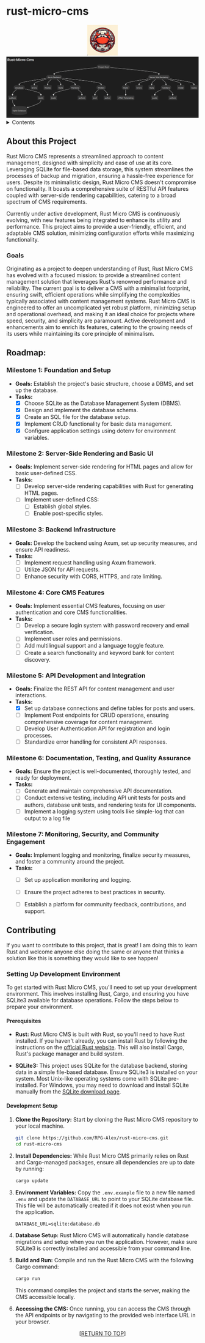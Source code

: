 <a name="readme-top"></a>
# rust-micro-cms
<div align="center">
<img src="images/logo.png" alt="Logo" width="80" height="80">
</div>
<div align="center">
<img src="images/Rust-Micro-CMS-Structure.png" alt="Project Structure">
</div>
<details>
	<summary>Contents</summary>
	<ol>
		<li>
			<a href="#purpose">Purpose</a>
		</li>
		<li>
			<a href="#about-this-project">About this Project</a>
			<ul>
				<li><a href="#goals">Goals</a></li>
			</ul>
		</li>
		<li><a href="#roadmap">Roadmap</a></li>
		<li><a href="#contributing">Contributing</a></li>
	</ol>
</details>


## About this Project

Rust Micro CMS represents a streamlined approach to content management, designed with simplicity and ease of use at its core. Leveraging SQLite for file-based data storage, this system streamlines the processes of backup and migration, ensuring a hassle-free experience for users. Despite its minimalistic design, Rust Micro CMS doesn't compromise on functionality. It boasts a comprehensive suite of RESTful API features coupled with server-side rendering capabilities, catering to a broad spectrum of CMS requirements.

Currently under active development, Rust Micro CMS is continuously evolving, with new features being integrated to enhance its utility and performance. This project aims to provide a user-friendly, efficient, and adaptable CMS solution, minimizing configuration efforts while maximizing functionality.

### Goals

Originating as a project to deepen understanding of Rust, Rust Micro CMS has evolved with a focused mission: to provide a streamlined content management solution that leverages Rust's renowned performance and reliability. The current goal is to deliver a CMS with a minimalist footprint, ensuring swift, efficient operations while simplifying the complexities typically associated with content management systems. Rust Micro CMS is engineered to offer an uncomplicated yet robust platform, minimizing setup and operational overhead, and making it an ideal choice for projects where speed, security, and simplicity are paramount. Active development and enhancements aim to enrich its features, catering to the growing needs of its users while maintaining its core principle of minimalism.

## Roadmap:

### Milestone 1: Foundation and Setup
- **Goals:** Establish the project's basic structure, choose a DBMS, and set up the database.
- **Tasks:**
  - [x] Choose SQLite as the Database Management System (DBMS).
  - [x] Design and implement the database schema.
  - [x] Create an SQL file for the database setup.
  - [x] Implement CRUD functionality for basic data management.
  - [x] Configure application settings using dotenv for environment variables.
  
### Milestone 2: Server-Side Rendering and Basic UI
- **Goals:** Implement server-side rendering for HTML pages and allow for basic user-defined CSS.
- **Tasks:**
  - [ ] Develop server-side rendering capabilities with Rust for generating HTML pages.
  - [ ] Implement user-defined CSS:
    - [ ] Establish global styles.
    - [ ] Enable post-specific styles.
    
### Milestone 3: Backend Infrastructure
- **Goals:** Develop the backend using Axum, set up security measures, and ensure API readiness.
- **Tasks:**
  - [ ] Implement request handling using Axum framework.
  - [ ] Utilize JSON for API requests.
  - [ ] Enhance security with CORS, HTTPS, and rate limiting.

### Milestone 4: Core CMS Features
- **Goals:** Implement essential CMS features, focusing on user authentication and core CMS functionalities.
- **Tasks:**
  - [ ] Develop a secure login system with password recovery and email verification.
  - [ ] Implement user roles and permissions.
  - [ ] Add multilingual support and a language toggle feature.
  - [ ] Create a search functionality and keyword bank for content discovery.

### Milestone 5: API Development and Integration
- **Goals:** Finalize the REST API for content management and user interactions.
- **Tasks:**
  - [x] Set up database connections and define tables for posts and users.
  - [ ] Implement Post endpoints for CRUD operations, ensuring comprehensive coverage for content management.
  - [ ] Develop User Authentication API for registration and login processes.
  - [ ] Standardize error handling for consistent API responses.

### Milestone 6: Documentation, Testing, and Quality Assurance
- **Goals:** Ensure the project is well-documented, thoroughly tested, and ready for deployment.
- **Tasks:**
  - [ ] Generate and maintain comprehensive API documentation.
  - [ ] Conduct extensive testing, including API unit tests for posts and authors, database unit tests, and rendering tests for UI components.
  - [ ] Implement a logging system using tools like simple-log that can output to a log file

### Milestone 7: Monitoring, Security, and Community Engagement
- **Goals:** Implement logging and monitoring, finalize security measures, and foster a community around the project.
- **Tasks:**
  - [ ] Set up application monitoring and logging.
  - [ ] Ensure the project adheres to best practices in security.
  - [ ] Establish a platform for community feedback, contributions, and support.


## Contributing

If you want to contribute to this project, that is great! I am doing this to learn Rust and welcome anyone else doing the same or anyone that thinks a solution like this is something they would like to see happen!

### Setting Up Development Environment

To get started with Rust Micro CMS, you'll need to set up your development environment. This involves installing Rust, Cargo, and ensuring you have SQLite3 available for database operations. Follow the steps below to prepare your environment.

#### Prerequisites

- **Rust:** Rust Micro CMS is built with Rust, so you'll need to have Rust installed. If you haven't already, you can install Rust by following the instructions on the [official Rust website](https://www.rust-lang.org/tools/install). This will also install Cargo, Rust's package manager and build system.
  
- **SQLite3:** This project uses SQLite for the database backend, storing data in a simple file-based database. Ensure SQLite3 is installed on your system. Most Unix-like operating systems come with SQLite pre-installed. For Windows, you may need to download and install SQLite manually from the [SQLite download page](https://www.sqlite.org/download.html).

#### Development Setup

1. **Clone the Repository:** Start by cloning the Rust Micro CMS repository to your local machine.
   ```bash
   git clone https://github.com/RPG-Alex/rust-micro-cms.git
   cd rust-micro-cms
   ```

2. **Install Dependencies:** While Rust Micro CMS primarily relies on Rust and Cargo-managed packages, ensure all dependencies are up to date by running:
   ```bash
   cargo update
   ```

3. **Environment Variables:** Copy the `.env.example` file to a new file named `.env` and update the `DATABASE_URL` to point to your SQLite database file. This file will be automatically created if it does not exist when you run the application.
   ```plaintext
   DATABASE_URL=sqlite:database.db
   ```

4. **Database Setup:** Rust Micro CMS will automatically handle database migrations and setup when you run the application. However, make sure SQLite3 is correctly installed and accessible from your command line.

5. **Build and Run:** Compile and run the Rust Micro CMS with the following Cargo command:
   ```bash
   cargo run
   ```
   This command compiles the project and starts the server, making the CMS accessible locally.

6. **Accessing the CMS:** Once running, you can access the CMS through the API endpoints or by navigating to the provided web interface URL in your browser.



<p align="center">[<a href="#readme-top">RETURN TO TOP</a>]</p>
